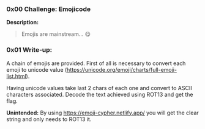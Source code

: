 ### 0x00 Challenge: Emojicode
**Description:**
>Emojis are mainstream... 😋

### 0x01 Write-up:
A chain of emojis are provided. First of all is necessary to convert each emoji to unicode value (https://unicode.org/emoji/charts/full-emoji-list.html).

Having unicode values take last 2 chars of each one and convert to ASCII characters associated. Decode the text achieved using ROT13 and get the flag.

**Unintended:**
By using https://emoji-cypher.netlify.app/ you will get the clear string and only needs to ROT13 it.

